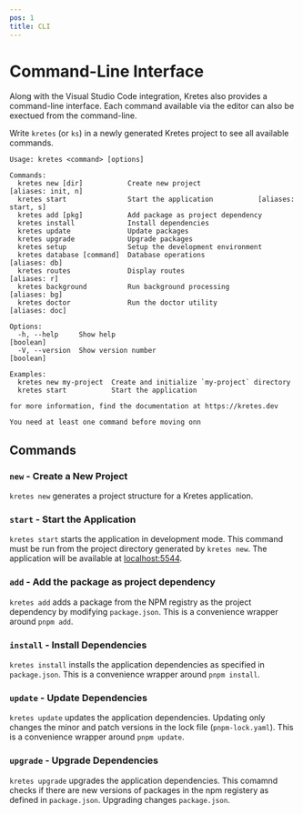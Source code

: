 ```yaml
---
pos: 1
title: CLI
---
```


# Command-Line Interface

Along with the Visual Studio Code integration, Kretes also provides a command-line interface. Each command available via the editor can also be exectued from the command-line.

Write `kretes` (or `ks`) in a newly generated Kretes project to see all available commands.

```
Usage: kretes <command> [options]

Commands:
  kretes new [dir]           Create new project               [aliases: init, n]
  kretes start               Start the application           [aliases: start, s]
  kretes add [pkg]           Add package as project dependency
  kretes install             Install dependencies
  kretes update              Update packages
  kretes upgrade             Upgrade packages
  kretes setup               Setup the development environment
  kretes database [command]  Database operations                   [aliases: db]
  kretes routes              Display routes                         [aliases: r]
  kretes background          Run background processing             [aliases: bg]
  kretes doctor              Run the doctor utility               [aliases: doc]

Options:
  -h, --help     Show help                                             [boolean]
  -V, --version  Show version number                                   [boolean]

Examples:
  kretes new my-project  Create and initialize `my-project` directory
  kretes start           Start the application

for more information, find the documentation at https://kretes.dev

You need at least one command before moving onn
```

## Commands

### `new` - Create a New Project

`kretes new` generates a project structure for a Kretes application.

### `start` - Start the Application

`kretes start` starts the application in development mode. This command must be run from the project directory generated by `kretes new`. The application will be available at [localhost:5544](http://localhost:5544).

### `add` - Add the package as project dependency

`kretes add` adds a package from the NPM registry as the project dependency by modifying `package.json`. This is a convenience wrapper around `pnpm add`.

### `install` - Install Dependencies

`kretes install` installs the application dependencies as specified in `package.json`. This is a convenience wrapper around `pnpm install`.

### `update` - Update Dependencies

`kretes update` updates the application dependencies. Updating only changes the minor and patch versions in the lock file (`pnpm-lock.yaml`). This is a convenience wrapper around `pnpm update`.

### `upgrade` - Upgrade Dependencies

`kretes upgrade` upgrades the application dependencies. This comamnd checks if there are new versions of packages in the npm registery as defined in `package.json`. Upgrading changes `package.json`.
